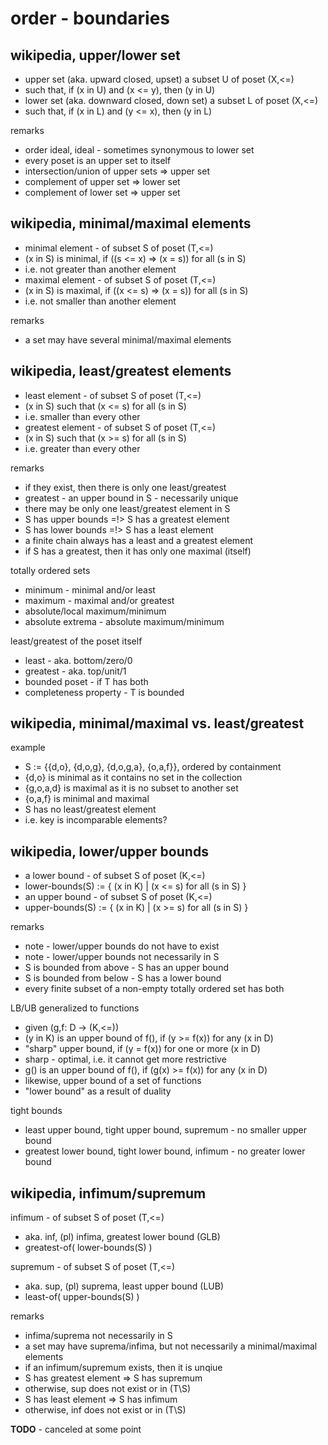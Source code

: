 
<!-- ======================================================================= -->
# order - boundaries

<!-- ======================================================================= -->
## wikipedia, upper/lower set

* upper set (aka. upward closed, upset) a subset U of poset (X,<=)
* such that, if (x in U) and (x <= y), then (y in U)
* lower set (aka. downward closed, down set) a subset L of poset (X,<=)
* such that, if (x in L) and (y <= x), then (y in L)

remarks

* order ideal, ideal - sometimes synonymous to lower set
* every poset is an upper set to itself
* intersection/union of upper sets => upper set
* complement of upper set => lower set
* complement of lower set => upper set

<!-- ======================================================================= -->
## wikipedia, minimal/maximal elements

* minimal element - of subset S of poset (T,<=)
* (x in S) is minimal, if ((s <= x) => (x = s)) for all (s in S)
* i.e. not greater than another element
* maximal element - of subset S of poset (T,<=)
* (x in S) is maximal, if ((x <= s) => (x = s)) for all (s in S)
* i.e. not smaller than another element

remarks

* a set may have several minimal/maximal elements

<!-- ======================================================================= -->
## wikipedia, least/greatest elements

* least element - of subset S of poset (T,<=)
* (x in S) such that (x <= s) for all (s in S)
* i.e. smaller than every other
* greatest element - of subset S of poset (T,<=)
* (x in S) such that (x >= s) for all (s in S)
* i.e. greater than every other

remarks

* if they exist, then there is only one least/greatest
* greatest - an upper bound in S - necessarily unique
* there may be only one least/greatest element in S
* S has upper bounds =!> S has a greatest element
* S has lower bounds =!> S has a least element
* a finite chain always has a least and a greatest element
* if S has a greatest, then it has only one maximal (itself)

totally ordered sets

* minimum - minimal and/or least
* maximum - maximal and/or greatest
* absolute/local maximum/minimum
* absolute extrema - absolute maximum/minimum

least/greatest of the poset itself

* least - aka. bottom/zero/0
* greatest - aka. top/unit/1
* bounded poset - if T has both
* completeness property - T is bounded

<!-- ======================================================================= -->
## wikipedia, minimal/maximal vs. least/greatest

example

* S := {{d,o}, {d,o,g}, {d,o,g,a}, {o,a,f}}, ordered by containment
* {d,o} is minimal as it contains no set in the collection
* {g,o,a,d} is maximal as it is no subset to another set
* {o,a,f} is minimal and maximal
* S has no least/greatest element
* i.e. key is incomparable elements?

<!-- ======================================================================= -->
## wikipedia, lower/upper bounds

* a lower bound - of subset S of poset (K,<=)
* lower-bounds(S) := { (x in K) | (x <= s) for all (s in S) }
* an upper bound - of subset S of poset (K,<=)
* upper-bounds(S) := { (x in K) | (x >= s) for all (s in S) }

remarks

* note - lower/upper bounds do not have to exist
* note - lower/upper bounds not necessarily in S
* S is bounded from above - S has an upper bound
* S is bounded from below - S has a lower bound
* every finite subset of a non-empty totally ordered set has both

LB/UB generalized to functions

* given (g,f: D -> (K,<=))
* (y in K) is an upper bound of f(), if (y >= f(x)) for any (x in D)
* "sharp" upper bound, if (y = f(x)) for one or more (x in D)
* sharp - optimal, i.e. it cannot get more restrictive
* g() is an upper bound of f(), if (g(x) >= f(x)) for any (x in D)
* likewise, upper bound of a set of functions
* "lower bound" as a result of duality

tight bounds

* least upper bound, tight upper bound, supremum - no smaller upper bound
* greatest lower bound, tight lower bound, infimum - no greater lower bound

<!-- ======================================================================= -->
## wikipedia, infimum/supremum

infimum - of subset S of poset (T,<=)

* aka. inf, (pl) infima, greatest lower bound (GLB)
* greatest-of( lower-bounds(S) )

supremum - of subset S of poset (T,<=)

* aka. sup, (pl) suprema, least upper bound (LUB)
* least-of( upper-bounds(S) )

remarks

* infima/suprema not necessarily in S
* a set may have suprema/infima, but not necessarily a minimal/maximal elements
* if an infimum/supremum exists, then it is unqiue
* S has greatest element => S has supremum
* otherwise, sup does not exist or in (T\S)
* S has least element => S has infimum
* otherwise, inf does not exist or in (T\S)

**TODO** - canceled at some point
